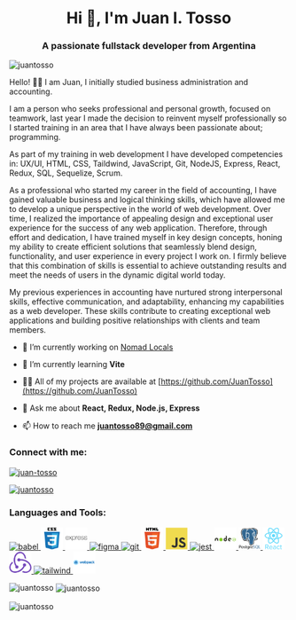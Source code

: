 <h1 align="center">Hi 👋, I'm Juan I. Tosso</h1>
<h3 align="center">A passionate fullstack developer from Argentina</h3>

<p align="left"> <img src="https://komarev.com/ghpvc/?username=juantosso&label=Profile%20views&color=0e75b6&style=flat" alt="juantosso" /> </p>

Hello! 👋🏻 I am Juan, I initially studied business administration and accounting.

I am a person who seeks professional and personal growth, focused on teamwork, last year I made the decision to reinvent myself professionally so I started training in an area that I have always been passionate about; programming.

As part of my training in web development I have developed competencies in: UX/UI, HTML, CSS, Taildwind, JavaScript, Git, NodeJS, Express, React, Redux, SQL, Sequelize, Scrum.

As a professional who started my career in the field of accounting, I have gained valuable business and logical thinking skills, which have allowed me to develop a unique perspective in the world of web development. Over time, I realized the importance of appealing design and exceptional user experience for the success of any web application. Therefore, through effort and dedication, I have trained myself in key design concepts, honing my ability to create efficient solutions that seamlessly blend design, functionality, and user experience in every project I work on. I firmly believe that this combination of skills is essential to achieve outstanding results and meet the needs of users in the dynamic digital world today.

My previous experiences in accounting have nurtured strong interpersonal skills, effective communication, and adaptability, enhancing my capabilities as a web developer. These skills contribute to creating exceptional web applications and building positive relationships with clients and team members.

- 🔭 I’m currently working on [Nomad Locals](https://github.com/NomadLocals/front)

- 🌱 I’m currently learning **Vite**

- 👨‍💻 All of my projects are available at [https://github.com/JuanTosso](https://github.com/JuanTosso)

- 💬 Ask me about **React, Redux, Node.js, Express**

- 📫 How to reach me **juantosso89@gmail.com**

<h3 align="left">Connect with me:</h3>
<p align="left">
<a href="https://linkedin.com/in/juan-tosso" target="blank"><img align="center" src="https://raw.githubusercontent.com/rahuldkjain/github-profile-readme-generator/master/src/images/icons/Social/linked-in-alt.svg" alt="juan-tosso" height="30" width="40" /></a>
</p>

<p align="left"> <a href="https://github.com/ryo-ma/github-profile-trophy"><img src="https://github-profile-trophy.vercel.app/?username=juantosso" alt="juantosso" /></a> </p>
<h3 align="left">Languages and Tools:</h3>
<p align="left"> <a href="https://babeljs.io/" target="_blank" rel="noreferrer"> <img src="https://www.vectorlogo.zone/logos/babeljs/babeljs-icon.svg" alt="babel" width="40" height="40"/> </a> <a href="https://www.w3schools.com/css/" target="_blank" rel="noreferrer"> <img src="https://raw.githubusercontent.com/devicons/devicon/master/icons/css3/css3-original-wordmark.svg" alt="css3" width="40" height="40"/> </a> <a href="https://expressjs.com" target="_blank" rel="noreferrer"> <img src="https://raw.githubusercontent.com/devicons/devicon/master/icons/express/express-original-wordmark.svg" alt="express" width="40" height="40"/> </a> <a href="https://www.figma.com/" target="_blank" rel="noreferrer"> <img src="https://www.vectorlogo.zone/logos/figma/figma-icon.svg" alt="figma" width="40" height="40"/> </a> <a href="https://git-scm.com/" target="_blank" rel="noreferrer"> <img src="https://www.vectorlogo.zone/logos/git-scm/git-scm-icon.svg" alt="git" width="40" height="40"/> </a> <a href="https://www.w3.org/html/" target="_blank" rel="noreferrer"> <img src="https://raw.githubusercontent.com/devicons/devicon/master/icons/html5/html5-original-wordmark.svg" alt="html5" width="40" height="40"/> </a> <a href="https://developer.mozilla.org/en-US/docs/Web/JavaScript" target="_blank" rel="noreferrer"> <img src="https://raw.githubusercontent.com/devicons/devicon/master/icons/javascript/javascript-original.svg" alt="javascript" width="40" height="40"/> </a> <a href="https://jestjs.io" target="_blank" rel="noreferrer"> <img src="https://www.vectorlogo.zone/logos/jestjsio/jestjsio-icon.svg" alt="jest" width="40" height="40"/> </a> <a href="https://nodejs.org" target="_blank" rel="noreferrer"> <img src="https://raw.githubusercontent.com/devicons/devicon/master/icons/nodejs/nodejs-original-wordmark.svg" alt="nodejs" width="40" height="40"/> </a> <a href="https://www.postgresql.org" target="_blank" rel="noreferrer"> <img src="https://raw.githubusercontent.com/devicons/devicon/master/icons/postgresql/postgresql-original-wordmark.svg" alt="postgresql" width="40" height="40"/> </a> <a href="https://reactjs.org/" target="_blank" rel="noreferrer"> <img src="https://raw.githubusercontent.com/devicons/devicon/master/icons/react/react-original-wordmark.svg" alt="react" width="40" height="40"/> </a> <a href="https://redux.js.org" target="_blank" rel="noreferrer"> <img src="https://raw.githubusercontent.com/devicons/devicon/master/icons/redux/redux-original.svg" alt="redux" width="40" height="40"/> </a> <a href="https://tailwindcss.com/" target="_blank" rel="noreferrer"> <img src="https://www.vectorlogo.zone/logos/tailwindcss/tailwindcss-icon.svg" alt="tailwind" width="40" height="40"/> </a> <a href="https://webpack.js.org" target="_blank" rel="noreferrer"> <img src="https://raw.githubusercontent.com/devicons/devicon/d00d0969292a6569d45b06d3f350f463a0107b0d/icons/webpack/webpack-original-wordmark.svg" alt="webpack" width="40" height="40"/> </a> </p>

<p><img align="left" src="https://github-readme-stats.vercel.app/api/top-langs?username=juantosso&show_icons=true&locale=en&layout=compact" alt="juantosso" /></p>

<p>&nbsp;<img align="center" src="https://github-readme-stats.vercel.app/api?username=juantosso&show_icons=true&locale=en" alt="juantosso" /></p>

<p><img align="center" src="https://github-readme-streak-stats.herokuapp.com/?user=juantosso&" alt="juantosso" /></p>
